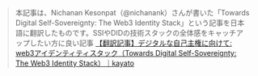 
> 本記事は、Nichanan Kesonpat（@nichanank）さんが書いた「Towards Digital Self-Sovereignty: The Web3 Identity Stack」という記事を日本語に翻訳したものです。SSIやDIDの技術スタックの全体感をキャッチアップしたい方に良い記事
[【翻訳記事】デジタルな自己主権に向けて: web3アイデンティティスタック（Towards Digital Self-Sovereignty: The Web3 Identity Stack）｜kayato](https://note.com/_kayato/n/n204efdb54013)

